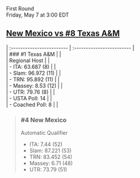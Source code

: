 First Round  
Friday, May 7 at 3:00 EDT
## [New Mexico vs #8 Texas A&M](https://www.ncaa.com/game/5833377) 

| :------------------------ | :------------------------ |  
| ### #1 Texas A&M          | |  
| Regional Host             | |  
| - ITA: 63.687 (8)         | |  
| - Slam: 96.972 (11)       | |  
| - TRN: 95.892 (11)        | |  
| - Massey: 8.53 (12)       | |  
| - UTR: 79.76 (8)          | |  
| - USTA Poll: 14           | |  
| - Coached Poll: 8         | |  

> ### #4 New Mexico  
> Automatic Qualifier  
> - ITA: 7.44 (52)  
> - Slam: 87.221 (53)  
> - TRN: 83.452 (54)  
> - Massey: 6.71 (48)  
> - UTR: 73.79 (51)  